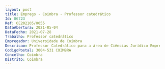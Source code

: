 ```yaml
--- 
layout: post
title: Emprego - Coimbra - Professor catedrático
Id: 86723
Ref: OE202105/0055
DataAbertura: 2021-05-04
DataFecho: 2021-07-28
Trabalho: Professor catedrático
Empregador: Universidade de Coimbra
Descricao: Professor Catedrático para a área de Ciências Jurídico Empresariais
CodigoPostal: 3004-531 COIMBRA
Concelho: Coimbra
Distrito: Coimbra
--- 
```

